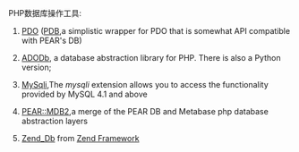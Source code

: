 <!---
markmeta_author: wongoo
markmeta_date: 2010-11-24 15:58:41+00:00
excerpt: PHP数据库操作工具
slug: php_db_access_tool
markmeta_title: PHP数据库操作工具
wordpress_id: 17
markmeta_categories: Experience
-->

PHP数据库操作工具:



	
  1. [PDO](http://cn.php.net/pdo) ([PDB](http://code.google.com/p/digg/wiki/PDB),a simplistic wrapper for PDO that is somewhat API compatible with PEAR's DB)

	
  2. [ADODb](http://adodb.sourceforge.net/), a database abstraction library for PHP. There is also a Python version;

	
  3. [MySqli](http://php.net/mysqli),The _mysqli_ extension allows you to access the    functionality provided by MySQL 4.1 and above

	
  4. [PEAR::MDB2](http://pear.php.net/package/MDB2),a merge of the PEAR DB and Metabase php database abstraction layers

	
  5. [Zend_Db](http://framework.zend.com/manual/en/zend.db.html) from [Zend Framework](http://framework.zend.com/)


